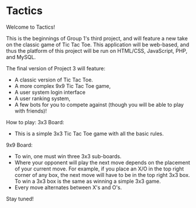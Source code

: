 # Tactics

Welcome to Tactics! 

This is the beginnings of Group 1's third project, and will feature a new take on the classic game of Tic Tac Toe. This application will be web-based, and thus the platform of this project will be run on HTML/CSS, JavaScript, PHP, and MySQL.

The final version of Project 3 will feature:
- A classic version of Tic Tac Toe.
- A more complex 9x9 Tic Tac Toe game,
- A user system login interface
- A user ranking system, 
- A few bots for you to compete against (though you will be able to play with friends)!

How to play:
3x3 Board:
- This is a simple 3x3 Tic Tac Toe game with all the basic rules.

9x9 Board:
- To win, one must win three 3x3 sub-boards. 
- Where your opponent will play the next move depends on the placement of your current move. For example, if you place an X/O in the top right corner of any box, the next move will have to be in the top right 3x3 box. To win a 3x3 box is the same as winning a simple 3x3 game.
- Every move alternates between X's and O's.

Stay tuned!

